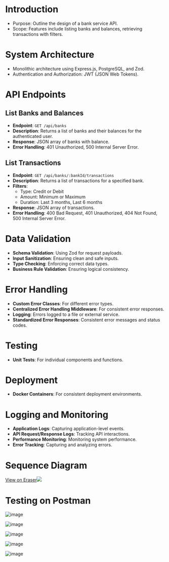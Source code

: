 # Introduction
- Purpose: Outline the design of a bank service API.
- Scope: Features include listing banks and balances, retrieving transactions with filters.
# System Architecture
- Monolithic architecture using Express.js, PostgreSQL, and Zod.
- Authentication and Authorization: JWT (JSON Web Tokens).
# API Endpoints
## List Banks and Balances
- **Endpoint**: `GET /api/banks` 
- **Description**: Returns a list of banks and their balances for the authenticated user.
- **Response**: JSON array of banks with balance.
- **Error Handling**: 401 Unauthorized, 500 Internal Server Error.
## List Transactions
- **Endpoint**: `GET /api/banks/:bankId/transactions` 
- **Description**: Returns a list of transactions for a specified bank.
- **Filters**:
    - Type: Credit or Debit
    - Amount: Minimum or Maximum
    - Duration: Last 3 months, Last 6 months
- **Response**: JSON array of transactions.
- **Error Handling**: 400 Bad Request, 401 Unauthorized, 404 Not Found, 500 Internal Server Error.
# Data Validation
- **Schema Validation**: Using Zod for request payloads.
- **Input Sanitization**: Ensuring clean and safe inputs.
- **Type Checking**: Enforcing correct data types.
- **Business Rule Validation**: Ensuring logical consistency.
# Error Handling
- **Custom Error Classes**: For different error types.
- **Centralized Error Handling Middleware**: For consistent error responses.
- **Logging**: Errors logged to a file or external service.
- **Standardized Error Responses**: Consistent error messages and status codes.
# Testing
- **Unit Tests**: For individual components and functions.
# Deployment
- **Docker Containers**: For consistent deployment environments.
# Logging and Monitoring
- **Application Logs**: Capturing application-level events.
- **API Request/Response Logs**: Tracking API interactions.
- **Performance Monitoring**: Monitoring system performance.
- **Error Tracking**: Capturing and analyzing errors.
# Sequence Diagram
[View on Eraser![](https://app.eraser.io/workspace/08N54fRnjixYZPRZjnLl/preview?elements=5PdlvklwkPksaJ0AtCZIuQ&type=embed)](https://app.eraser.io/workspace/08N54fRnjixYZPRZjnLl?elements=5PdlvklwkPksaJ0AtCZIuQ)
# Testing on Postman
![image](https://github.com/Krishnan9074/Bank-Server/assets/114993913/443653b3-535d-4d1b-a11e-a92071112390)

![image](https://github.com/Krishnan9074/Bank-Server/assets/114993913/cc631bc1-6f22-414f-827f-5a7efe403182)

![image](https://github.com/Krishnan9074/Bank-Server/assets/114993913/c2dfa51f-7fb9-4fb4-a046-ba9175ece50b)

![image](https://github.com/Krishnan9074/Bank-Server/assets/114993913/8ed9f603-e667-4ccc-95db-de983f3bc60f)

![image](https://github.com/Krishnan9074/Bank-Server/assets/114993913/0e56ce05-3799-4cd4-a584-4104027dfc49)



